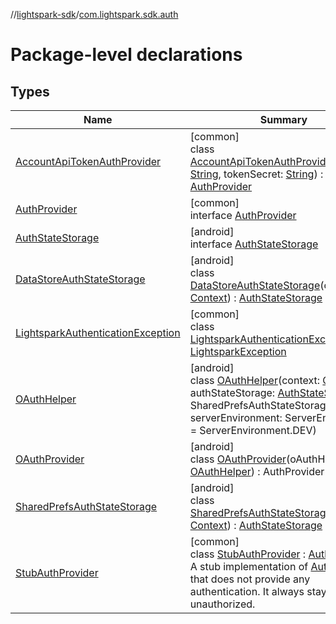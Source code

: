 //[lightspark-sdk](../../index.md)/[com.lightspark.sdk.auth](index.md)

# Package-level declarations

## Types

| Name | Summary |
|---|---|
| [AccountApiTokenAuthProvider](-account-api-token-auth-provider/index.md) | [common]<br>class [AccountApiTokenAuthProvider](-account-api-token-auth-provider/index.md)(tokenId: [String](https://kotlinlang.org/api/latest/jvm/stdlib/kotlin/-string/index.html), tokenSecret: [String](https://kotlinlang.org/api/latest/jvm/stdlib/kotlin/-string/index.html)) : [AuthProvider](-auth-provider/index.md) |
| [AuthProvider](-auth-provider/index.md) | [common]<br>interface [AuthProvider](-auth-provider/index.md) |
| [AuthStateStorage](-auth-state-storage/index.md) | [android]<br>interface [AuthStateStorage](-auth-state-storage/index.md) |
| [DataStoreAuthStateStorage](-data-store-auth-state-storage/index.md) | [android]<br>class [DataStoreAuthStateStorage](-data-store-auth-state-storage/index.md)(context: [Context](https://developer.android.com/reference/kotlin/android/content/Context.html)) : [AuthStateStorage](-auth-state-storage/index.md) |
| [LightsparkAuthenticationException](-lightspark-authentication-exception/index.md) | [common]<br>class [LightsparkAuthenticationException](-lightspark-authentication-exception/index.md) : [LightsparkException](../com.lightspark.sdk/-lightspark-exception/index.md) |
| [OAuthHelper](-o-auth-helper/index.md) | [android]<br>class [OAuthHelper](-o-auth-helper/index.md)(context: [Context](https://developer.android.com/reference/kotlin/android/content/Context.html), authStateStorage: [AuthStateStorage](-auth-state-storage/index.md) = SharedPrefsAuthStateStorage(context), serverEnvironment: ServerEnvironment = ServerEnvironment.DEV) |
| [OAuthProvider](-o-auth-provider/index.md) | [android]<br>class [OAuthProvider](-o-auth-provider/index.md)(oAuthHelper: [OAuthHelper](-o-auth-helper/index.md)) : AuthProvider |
| [SharedPrefsAuthStateStorage](-shared-prefs-auth-state-storage/index.md) | [android]<br>class [SharedPrefsAuthStateStorage](-shared-prefs-auth-state-storage/index.md)(context: [Context](https://developer.android.com/reference/kotlin/android/content/Context.html)) : [AuthStateStorage](-auth-state-storage/index.md) |
| [StubAuthProvider](-stub-auth-provider/index.md) | [common]<br>class [StubAuthProvider](-stub-auth-provider/index.md) : [AuthProvider](-auth-provider/index.md)<br>A stub implementation of [AuthProvider](-auth-provider/index.md) that does not provide any authentication. It always stays unauthorized. |

